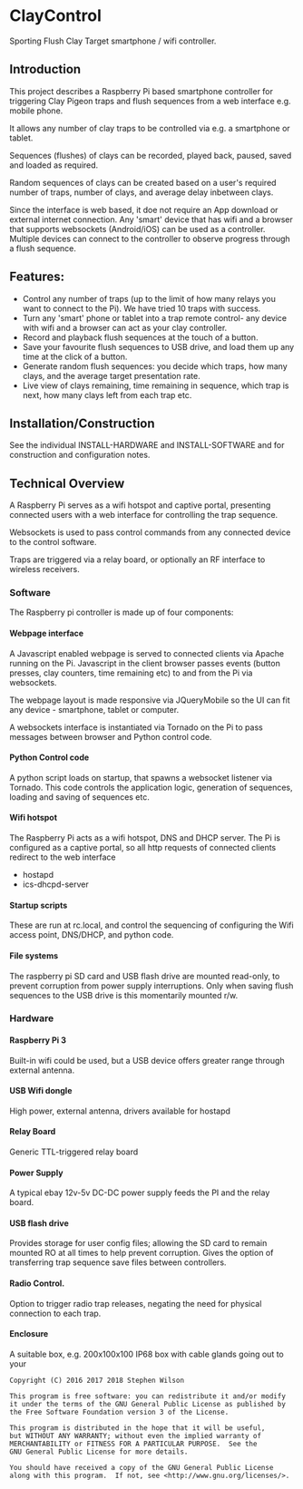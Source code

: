 # ClayControl
Sporting Flush Clay Target smartphone / wifi controller.


## Introduction
This project describes a Raspberry Pi based smartphone controller for triggering Clay Pigeon traps and flush sequences from a web interface e.g. mobile phone.

It allows any number of clay traps to be controlled via e.g. a smartphone or tablet. 

Sequences (flushes) of clays can be recorded, played back, paused, saved and loaded as required.

Random sequences of clays can be created based on a user's required number of traps, number of clays, and average delay inbetween clays.

Since the interface is web based, it doe not require an App download or external internet connection. Any 'smart' device that has wifi and a browser that supports websockets (Android/iOS) can be used as a controller. Multiple devices can connect to the controller to observe progress through a flush sequence.

## Features:
  * Control any number of traps (up to the limit of how many relays you want to connect to the Pi). We have tried 10 traps with success.
  * Turn any 'smart' phone or tablet into a trap remote control- any device with wifi and a browser can act as your clay controller.
  * Record and playback flush sequences at the touch of a button.
  * Save your favourite flush sequences to USB drive, and load them up any time at the click of a button.
  * Generate random flush sequences: you decide which traps, how many clays, and the average target presentation rate.
  * Live view of clays remaining, time remaining in sequence, which trap is next, how many clays left from each trap etc.

## Installation/Construction
See the individual INSTALL-HARDWARE and  INSTALL-SOFTWARE and  for construction and configuration notes.

## Technical Overview
A Raspberry Pi serves as a wifi hotspot and captive portal, presenting connected users with a web interface for controlling the trap sequence.

Websockets is used to pass control commands from any connected device to the control software.

Traps are triggered via a relay board, or optionally an RF interface to wireless receivers.

### Software
The Raspberry pi controller is made up of four components: 

#### Webpage interface
A Javascript enabled webpage is served to connected clients via Apache running on the Pi. Javascript in the client browser passes events (button presses, clay counters, time remaining etc) to and from the Pi via websockets. 

The webpage layout is made responsive via JQueryMobile so the UI can fit any device - smartphone, tablet or computer.

A websockets interface is instantiated via Tornado on the Pi to pass messages between browser and Python control code.

#### Python Control code
A python script loads on startup, that spawns a websocket listener via Tornado. This code controls the application logic, generation of sequences, loading and saving of sequences etc.

#### Wifi hotspot
The Raspberry Pi acts as a wifi hotspot, DNS and DHCP server. The Pi is configured as a captive portal, so all http requests of connected clients redirect to the web interface
  * hostapd
  * ics-dhcpd-server

#### Startup scripts
These are run at rc.local, and control the sequencing of configuring the Wifi access point, DNS/DHCP, and python code.

#### File systems
The raspberry pi SD card and USB flash drive are mounted read-only, to prevent corruption from power supply interruptions. Only when saving flush sequences to the USB drive is this momentarily mounted r/w. 


### Hardware
#### Raspberry Pi 3 
Built-in wifi could be used, but a USB device offers greater range through external antenna.
#### USB Wifi dongle
High power, external antenna, drivers available for hostapd
#### Relay Board
Generic TTL-triggered relay board
#### Power Supply
A typical ebay 12v-5v DC-DC power supply feeds the PI and the relay board. 
#### USB flash drive
Provides storage for user config files; allowing the SD card to remain mounted RO at all times to help prevent corruption.
Gives the option of transferring trap sequence save files between controllers.
#### Radio Control.
Option to trigger radio trap releases, negating the need for physical connection to each trap.
#### Enclosure
A suitable box, e.g. 200x100x100 IP68 box with cable glands going out to your 


    Copyright (C) 2016 2017 2018 Stephen Wilson

    This program is free software: you can redistribute it and/or modify
    it under the terms of the GNU General Public License as published by
    the Free Software Foundation version 3 of the License.

    This program is distributed in the hope that it will be useful,
    but WITHOUT ANY WARRANTY; without even the implied warranty of
    MERCHANTABILITY or FITNESS FOR A PARTICULAR PURPOSE.  See the
    GNU General Public License for more details.

    You should have received a copy of the GNU General Public License
    along with this program.  If not, see <http://www.gnu.org/licenses/>.
    
    
    
